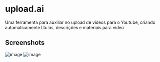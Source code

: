 
# upload.ai

Uma ferramenta para auxiliar no upload de vídeos para o Youtube, criando automaticamente títulos, descrições e materiais para vídeo




## Screenshots

![image](https://i.ibb.co/sH0g8Bz/upload-ai-dark.png)
![image](https://i.ibb.co/SXBdpRT/upload-ai-light.png)

